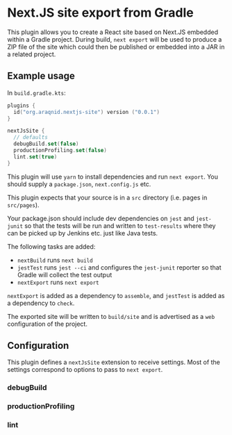 # Next.JS site export from Gradle

This plugin allows you to create a React site based on Next.JS embedded within a Gradle project. During build,
`next export` will be used to produce a ZIP file of the site which could then be published or embedded into a JAR
in a related project.

## Example usage

In `build.gradle.kts`:

```kotlin
plugins {
  id("org.araqnid.nextjs-site") version ("0.0.1")
}

nextJsSite {
  // defaults
  debugBuild.set(false)
  productionProfiling.set(false)
  lint.set(true)
}
```

This plugin will use `yarn` to install dependencies and run `next export`. You should
supply a `package.json`, `next.config.js` etc.

This plugin expects that your source is in a `src` directory (i.e. pages in `src/pages`).

Your package.json should include dev dependencies on `jest` and `jest-junit` so that the tests will be run
and written to `test-results` where they can be picked up by Jenkins etc. just like Java tests.

The following tasks are added:

- `nextBuild` runs `next build`
- `jestTest` runs `jest --ci` and configures the `jest-junit` reporter
  so that Gradle will collect the test output
- `nextExport` runs `next export`

`nextExport` is added as a dependency to `assemble`, and `jestTest`
is added as a dependency to `check`.

The exported site will be written to `build/site` and is advertised as a `web` configuration
of the project.

## Configuration

This plugin defines a `nextJsSite` extension to receive settings. Most of the settings
correspond to options to pass to `next export`.

### debugBuild

### productionProfiling

### lint
